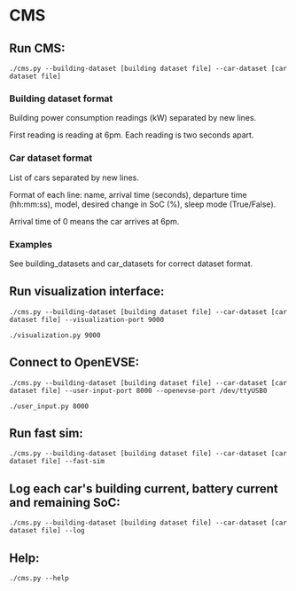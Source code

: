 # CMS
## Run CMS:

```./cms.py --building-dataset [building dataset file] --car-dataset [car dataset file]```

### Building dataset format

Building power consumption readings (kW) separated by new lines.

First reading is reading at 6pm. Each reading is two seconds apart. 

### Car dataset format

List of cars separated by new lines.

Format of each line: name, arrival time (seconds), departure time (hh:mm:ss), model, desired change in SoC (%), sleep mode (True/False).

Arrival time of 0 means the car arrives at 6pm.

### Examples

See building_datasets and car_datasets for correct dataset format.

## Run visualization interface:

```./cms.py --building-dataset [building dataset file] --car-dataset [car dataset file] --visualization-port 9000```

```./visualization.py 9000```

## Connect to OpenEVSE:

```./cms.py --building-dataset [building dataset file] --car-dataset [car dataset file] --user-input-port 8000 --openevse-port /dev/ttyUSB0```

```./user_input.py 8000```

## Run fast sim:

```./cms.py --building-dataset [building dataset file] --car-dataset [car dataset file] --fast-sim```

## Log each car's building current, battery current and remaining SoC:

```./cms.py --building-dataset [building dataset file] --car-dataset [car dataset file] --log```

## Help:

```./cms.py --help```
